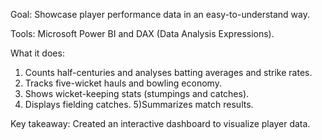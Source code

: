 Goal: Showcase player performance data in an easy-to-understand way.

Tools: Microsoft Power BI and DAX (Data Analysis Expressions).

What it does:
1) Counts half-centuries and analyses batting averages and strike rates.
2) Tracks five-wicket hauls and bowling economy.
3) Shows wicket-keeping stats (stumpings and catches).
4) Displays fielding catches.
5)Summarizes match results.

Key takeaway: Created an interactive dashboard to visualize player data.
